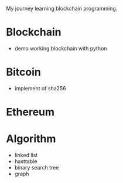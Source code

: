 My journey learning blockchain programming.

# Blockchain

* demo  working blockchain with python



# Bitcoin

* implement of sha256


# Ethereum

# Algorithm

- linked list
- hasttable
- binary search tree
- graph